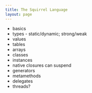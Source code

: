 ```yaml
---
title: The Squirrel Language
layout: page
---
```


- basics
- types - static/dynamic; strong/weak
- values
- tables
- arrays
- classes
- instances
- native closures can suspend
- generators
- metamethods
- delegates
- threads?
